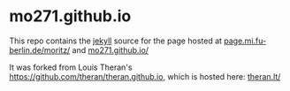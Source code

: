 # mo271.github.io

This repo contains the [jekyll]() source for the page hosted at 
[page.mi.fu-berlin.de/moritz/](https://page.mi.fu-berlin.de/moritz/) and [mo271.github.io/](https://mo271.github.io/)


It was forked from Louis Theran's https://github.com/theran/theran.github.io, which is hosted here: [theran.lt/](http://theran.lt/)

